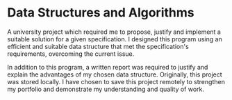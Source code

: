 # Data Structures and Algorithms
A university project which required me to propose, justify and implement a suitable solution for a given specification. I designed this program using an efficient and suitable data structure that met the specification's requirements, overcoming the current issue.

In addition to this program, a written report was required to justify and explain the advantages of my chosen data structure.
Originally, this project was stored locally. I have chosen to save this project remotely to strengthen my portfolio and demonstrate my understanding and quality of work.
